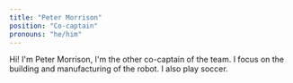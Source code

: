 ```yaml
---
title: "Peter Morrison"
position: "Co-captain"
pronouns: "he/him"
---
```

Hi! I'm Peter Morrison, I'm the other co-captain of the team. I focus on the building and manufacturing of the robot. I also play soccer.